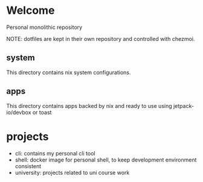 # Welcome
Personal monolithic repository

NOTE: dotfiles are kept in their own repository and controlled with chezmoi.

## system
This directory contains nix system configurations.

## apps
This directory contains apps backed by nix and ready to use using jetpack-io/devbox or toast

# projects
- cli: contains my personal cli tool
- shell: docker image for personal shell, to keep development environment consistent
- university: projects related to uni course work